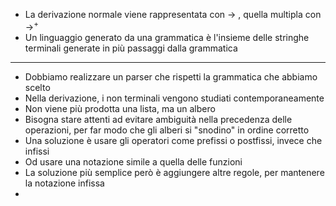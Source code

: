 * La derivazione normale viene rappresentata con $\to$ , quella multipla con $\to ^+$ 
* Un linguaggio generato da una grammatica è l'insieme delle stringhe terminali generate in più passaggi dalla grammatica
---
* Dobbiamo realizzare un parser che rispetti la grammatica che abbiamo scelto
* Nella derivazione, i non terminali vengono studiati contemporaneamente
* Non viene più prodotta una lista, ma un albero
* Bisogna stare attenti ad evitare ambiguità nella precedenza delle operazioni, per far modo che gli alberi si "snodino" in ordine corretto
* Una soluzione è usare gli operatori come prefissi o postfissi, invece che infissi
* Od usare una notazione simile a quella delle funzioni
* La soluzione più semplice però è aggiungere altre regole, per mantenere la notazione infissa
*  